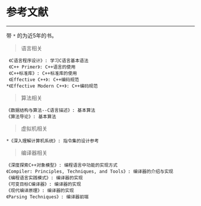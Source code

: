# 参考文献

---

带 `*` 的为近5年的书。

> 语言相关

```
 《C语言程序设计》: 学习C语言基本语法
 《C++ Primer》: C++语言的使用
 《C++标准库》: C++标准库的使用
 《Effective C++》: C++编码规范
*《Effective Modern C++》: C++编码规范
```

> 算法相关

```
《数据结构与算法--C语言描述》: 基本算法
《算法导论》: 基本算法
```

> 虚拟机相关

```
*《深入理解计算机系统》: 指令集的设计参考
```

> 编译器相关

```
《深度探索C++对象模型》: 编程语言中功能的实现方式
《Compiler: Principles, Techniques, and Tools》: 编译器的介绍与实现
《编程语言实践模式》: 编译器的实现
《可变目标C编译器》: 编译器的实现
《现代编译原理》: 编译器的实现
《Parsing Techniques》: 编译器前端
```
